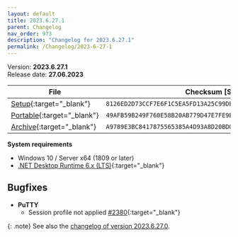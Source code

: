 ```yaml
---
layout: default
title: 2023.6.27.1
parent: Changelog
nav_order: 973
description: "Changelog for 2023.6.27.1"
permalink: /Changelog/2023-6-27-1
---
```


Version: **2023.6.27.1** <br />
Release date: **27.06.2023**

| File                                                                                                                                                | Checksum [SHA256]                                                  |
| --------------------------------------------------------------------------------------------------------------------------------------------------- | ------------------------------------------------------------------ |
| [Setup](https://github.com/BornToBeRoot/NETworkManager/releases/download/2023.6.27.1/NETworkManager_2023.6.27.1_Setup.exe){:target="\_blank"}       | `8126ED2D73CCF7E6F1C5EA5FD13A25C99DE1493F05A71C1435A956DA4409C836` |
| [Portable](https://github.com/BornToBeRoot/NETworkManager/releases/download/2023.6.27.1/NETworkManager_2023.6.27.1_Portable.zip){:target="\_blank"} | `49AFB59B249F760E58B20AB779D47E7FE9E39A082EB6F10601A5EF1A0D40A6B8` |
| [Archive](https://github.com/BornToBeRoot/NETworkManager/releases/download/2023.6.27.1/NETworkManager_2023.6.27.1_Archive.zip){:target="\_blank"}   | `A9789E3BC8417875565385A4D93A8D20BD0A793EA1BAE390232B85B4BF51123D` |

**System requirements**

- Windows 10 / Server x64 (1809 or later)
- [.NET Desktop Runtime 6.x (LTS)](https://dotnet.microsoft.com/download/dotnet/6.0){:target="\_blank"}

## Bugfixes

- **PuTTY**
  - Session profile not applied [#2380](https://github.com/BornToBeRoot/NETworkManager/pull/2380){:target="\_blank"}
  
{: .note}
See also the [changelog of version 2023.6.27.0](https://borntoberoot.net/NETworkManager/Changelog/2023-6-27-0).
